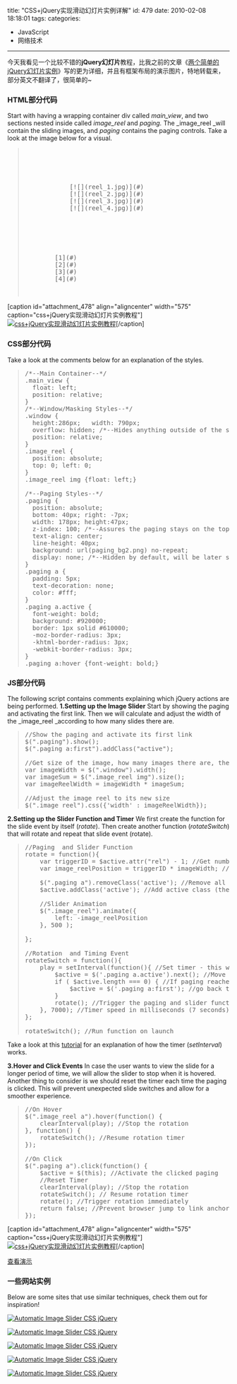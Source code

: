 title: "CSS+jQuery实现滑动幻灯片实例详解"
id: 479
date: 2010-02-08 18:18:01
tags: 
categories: 
- JavaScript
- 网络技术
---

今天我看见一个比较不错的**jQuery幻灯片**教程，比我之前的文章《[两个简单的jQuery幻灯片实例](http://js8.in/462.html "两个简单的jQuery幻灯片实例")》写的更为详细，并且有框架布局的演示图片，特地转载来，部分英文不翻译了，很简单的~

### HTML部分代码

Start with having a wrapping container div called _main_view_, and two sections nested inside called _image_reel_ and _paging._ The _image_reel _will contain the sliding images, and _paging_ contains the paging controls. Take a look at the image below for a visual.
> <pre lang="html"><div class="main_view">
>     <div class="window">
>         <div class="image_reel">
>             [![](reel_1.jpg)](#)
>             [![](reel_2.jpg)](#)
>             [![](reel_3.jpg)](#)
>             [![](reel_4.jpg)](#)
>         </div>
>     </div>
>     <div class="paging">
>         [1](#)
>         [2](#)
>         [3](#)
>         [4](#)
>     </div>
> </div></pre>
[caption id="attachment_478" align="aligncenter" width="575" caption="css+jQuery实现滑动幻灯片实例教程"][![css+jQuery实现滑动幻灯片实例教程](http://js8.in/wp-content/uploads/2010/02/1.jpg "css+jQuery实现滑动幻灯片实例教程")](http://js8.in/mywork/jq_slider/)[/caption]
<!--more-->

### CSS部分代码

Take a look at the comments below for an explanation of the styles.
> <pre lang="css">/*--Main Container--*/
> .main_view {
> 	float: left;
> 	position: relative;
> }
> /*--Window/Masking Styles--*/
> .window {
> 	height:286px;	width: 790px;
> 	overflow: hidden; /*--Hides anything outside of the set width/height--*/
> 	position: relative;
> }
> .image_reel {
> 	position: absolute;
> 	top: 0; left: 0;
> }
> .image_reel img {float: left;}
> 
> /*--Paging Styles--*/
> .paging {
> 	position: absolute;
> 	bottom: 40px; right: -7px;
> 	width: 178px; height:47px;
> 	z-index: 100; /*--Assures the paging stays on the top layer--*/
> 	text-align: center;
> 	line-height: 40px;
> 	background: url(paging_bg2.png) no-repeat;
> 	display: none; /*--Hidden by default, will be later shown with jQuery--*/
> }
> .paging a {
> 	padding: 5px;
> 	text-decoration: none;
> 	color: #fff;
> }
> .paging a.active {
> 	font-weight: bold;
> 	background: #920000;
> 	border: 1px solid #610000;
> 	-moz-border-radius: 3px;
> 	-khtml-border-radius: 3px;
> 	-webkit-border-radius: 3px;
> }
> .paging a:hover {font-weight: bold;}</pre>

### JS部分代码

The following script contains comments explaining which jQuery actions are being performed.
**1.Setting up the Image Slider**
Start by showing the paging and activating the first link. Then we will calculate and adjust the width of the _image_reel _according to how many slides there are.
> <pre lang="javascript">//Show the paging and activate its first link
> $(".paging").show();
> $(".paging a:first").addClass("active");
> 
> //Get size of the image, how many images there are, then determin the size of the image reel.
> var imageWidth = $(".window").width();
> var imageSum = $(".image_reel img").size();
> var imageReelWidth = imageWidth * imageSum;
> 
> //Adjust the image reel to its new size
> $(".image_reel").css({'width' : imageReelWidth});</pre>
**2.Setting up the Slider Function and Timer**
We first create the function for the slide event by itself (_rotate_). Then create another function (_rotateSwitch_) that will rotate and repeat that slide event (rotate).
> <pre lang="javascript">//Paging  and Slider Function
> rotate = function(){
>     var triggerID = $active.attr("rel") - 1; //Get number of times to slide
>     var image_reelPosition = triggerID * imageWidth; //Determines the distance the image reel needs to slide
> 
>     $(".paging a").removeClass('active'); //Remove all active class
>     $active.addClass('active'); //Add active class (the $active is declared in the rotateSwitch function)
> 
>     //Slider Animation
>     $(".image_reel").animate({
>         left: -image_reelPosition
>     }, 500 );
> 
> }; 
> 
> //Rotation  and Timing Event
> rotateSwitch = function(){
>     play = setInterval(function(){ //Set timer - this will repeat itself every 7 seconds
>         $active = $('.paging a.active').next(); //Move to the next paging
>         if ( $active.length === 0) { //If paging reaches the end...
>             $active = $('.paging a:first'); //go back to first
>         }
>         rotate(); //Trigger the paging and slider function
>     }, 7000); //Timer speed in milliseconds (7 seconds)
> };
> 
> rotateSwitch(); //Run function on launch</pre>
Take a look at this [tutorial](http://jquery-howto.blogspot.com/2009/04/ajax-update-content-every-x-seconds.html) for an explanation of how the timer (_setInterval_) works.

**3.Hover and Click Events**
In case the user wants to view the slide for a longer period of time, we will allow the slider to stop when it is hovered. Another thing to consider is we should reset the timer each time the paging is clicked. This will prevent unexpected slide switches and allow for a smoother experience.
> <pre lang="javascript">//On Hover
> $(".image_reel a").hover(function() {
>     clearInterval(play); //Stop the rotation
> }, function() {
>     rotateSwitch(); //Resume rotation timer
> });	
> 
> //On Click
> $(".paging a").click(function() {
>     $active = $(this); //Activate the clicked paging
>     //Reset Timer
>     clearInterval(play); //Stop the rotation
>     rotateSwitch(); // Resume rotation timer
>     rotate(); //Trigger rotation immediately
>     return false; //Prevent browser jump to link anchor
> });</pre>
[caption id="attachment_478" align="aligncenter" width="575" caption="css+jQuery实现滑动幻灯片实例教程"][![css+jQuery实现滑动幻灯片实例教程](http://js8.in/wp-content/uploads/2010/02/1.jpg "css+jQuery实现滑动幻灯片实例教程")](http://js8.in/wp-content/uploads/2010/02/1.jpg)[/caption]

[查看演示](http://js8.in/mywork/jq_slider/)

### 一些网站实例

Below are some sites that use similar techniques, check them out for inspiration!

[![Automatic Image Slider CSS jQuery](http://www.sohtanaka.com/web-design/examples/image-slider/sample1.jpg)](http://www.netdreams.co.uk/)

[![Automatic Image Slider CSS jQuery](http://www.sohtanaka.com/web-design/examples/image-slider/sample2.jpg)](http://tutorial9.com/)

[![Automatic Image Slider CSS jQuery](http://www.sohtanaka.com/web-design/examples/image-slider/sample3.jpg)](http://radiumlabs.com/)

[![Automatic Image Slider CSS jQuery](http://www.sohtanaka.com/web-design/examples/image-slider/sample4.jpg)](http://www.bigspaceship.com/)

[![Automatic Image Slider CSS jQuery](http://www.sohtanaka.com/web-design/examples/image-slider/sample5.jpg)](http://electricpulp.com/)